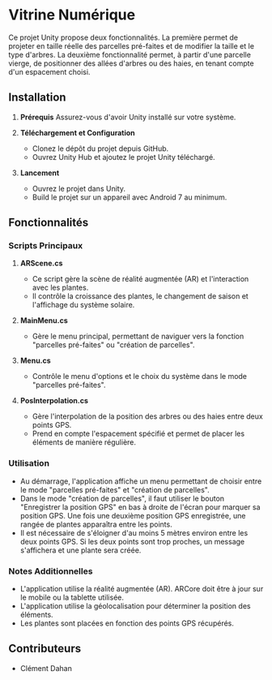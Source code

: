 # Vitrine Numérique

Ce projet Unity propose deux fonctionnalités. La première permet de projeter en taille réelle des parcelles pré-faites et de modifier la taille et le type d'arbres. La deuxième fonctionnalité permet, à partir d'une parcelle vierge, de positionner des allées d'arbres ou des haies, en tenant compte d'un espacement choisi.

## Installation

1. **Prérequis**
   Assurez-vous d'avoir Unity installé sur votre système.

2. **Téléchargement et Configuration**
   - Clonez le dépôt du projet depuis GitHub.
   - Ouvrez Unity Hub et ajoutez le projet Unity téléchargé.

3. **Lancement**
   - Ouvrez le projet dans Unity.
   - Build le projet sur un appareil avec Android 7 au minimum.

## Fonctionnalités

### Scripts Principaux

1. **ARScene.cs**
   - Ce script gère la scène de réalité augmentée (AR) et l'interaction avec les plantes.
   - Il contrôle la croissance des plantes, le changement de saison et l'affichage du système solaire.

2. **MainMenu.cs**
   - Gère le menu principal, permettant de naviguer vers la fonction "parcelles pré-faites" ou "création de parcelles".

3. **Menu.cs**
   - Contrôle le menu d'options et le choix du système dans le mode "parcelles pré-faites".

4. **PosInterpolation.cs**
   - Gère l'interpolation de la position des arbres ou des haies entre deux points GPS.
   - Prend en compte l'espacement spécifié et permet de placer les éléments de manière régulière.

### Utilisation

- Au démarrage, l'application affiche un menu permettant de choisir entre le mode "parcelles pré-faites" et "création de parcelles".
- Dans le mode "création de parcelles", il faut utiliser le bouton "Enregistrer la position GPS" en bas à droite de l'écran pour marquer sa position GPS. Une fois une deuxième position GPS enregistrée, une rangée de plantes apparaîtra entre les points.  
- Il est nécessaire de s'éloigner d'au moins 5 mètres environ entre les deux points GPS. Si les deux points sont trop proches, un message s'affichera et une plante sera créée.

### Notes Additionnelles

- L'application utilise la réalité augmentée (AR). ARCore doit être à jour sur le mobile ou la tablette utilisée.
- L'application utilise la géolocalisation pour déterminer la position des éléments.
- Les plantes sont placées en fonction des points GPS récupérés.

## Contributeurs

- Clément Dahan
